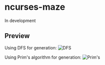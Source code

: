 # ncurses-maze
In development


## Preview
Using DFS for generation:
![DFS](http://imgur.com/6BATZg5.png)

Using Prim's algorithm for generation:
![Prim's](http://imgur.com/yzJFIzd.png)
